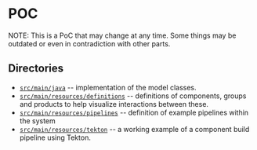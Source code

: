 # POC

NOTE: This is a PoC that may change at any time. Some things may be outdated or even
in contradiction with other parts.

## Directories

* [`src/main/java`](src/main/java) -- implementation of the model classes.
* [`src/main/resources/definitions`](src/main/resources/definitions) -- definitions of components, groups and products to help visualize interactions between these.
* [`src/main/resources/pipelines`](src/main/resources/pipelines) -- definition of example pipelines within the system
* [`src/main/resources/tekton`](src/main/resources/tekton) -- a working example of a component build pipeline using Tekton.
